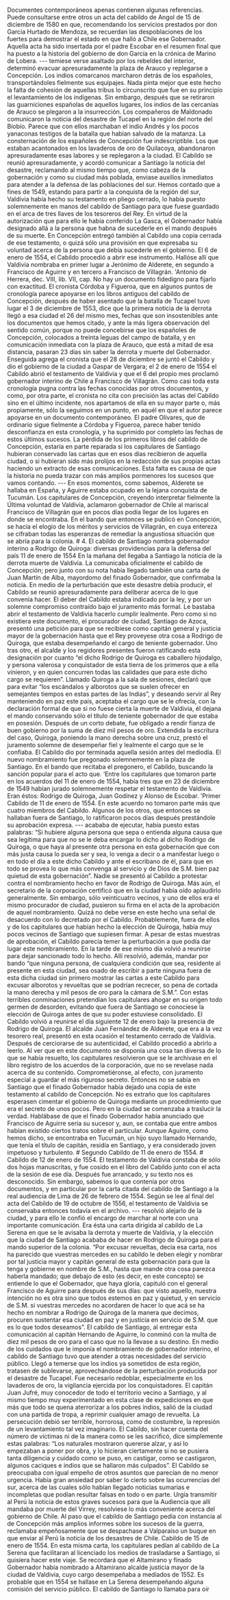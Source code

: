 Documentes contemporáneos apenas contienen algunas referencias. Puede consultarse entre otros un acta del cabildo de Angol de 15 de diciembre de 1580 en que, recomendando los servicios prestados por don García Hurtado de Mendoza, se recuerdan las despoblaciones de los fuertes para demostrar el estado en que halló a Chile ese Gobernador. Aquella acta ha sido insertada por el padre Escobar en el resumen final que ha puesto a la historia del gobierno de don García en la crónica de Marino de Lobera. --- temiese verse asaltado por los rebeldes del interior, determinó evacuar apresuradamente la plaza de Arauco y replegarse a Concepción. Los indios comarcanos marcharon detrás de los españoles, transportándoles fielmente sus equipajes. Nada pinta mejor que este hecho la falta de cohesión de aquellas tribus lo circunscrito que fue en su principio el levantamiento de los indígenas. Sin embargo, después que se retiraron las guarniciones españolas de aquellos lugares, los indios de las cercanías de Arauco se plegaron a la insurrección. Los compañeros de Maldonado comunicaron la noticia del desastre de Tucapel en la región del norte del Biobío. Parece que con ellos marchaban el indio Andrés y los pocos yanaconas testigos de la batalla que habían salvado de la matanza. La consternación de los españoles de Concepción fue indescriptible. Los que estaban acantonados en los lavaderos de oro de Quilacoya, abandonaron apresuradamente esas labores y se replegaron a la ciudad. El Cabildo se reunió apresuradamente, y acordó comunicar a Santiago la noticia del desastre, reclamando al mismo tiempo que, como cabeza de la gobernación y como su ciudad más poblada, enviase auxilios inmediatos para atender a la defensa de las poblaciones del sur. Hemos contado que a fines de 1549, estando para partir a la conquista de la región del sur, Valdivia había hecho su testamento en pliego cerrado, lo había puesto solemnemente en manos del cabildo de Santiago para que fuese guardado en el arca de tres llaves de los tesoreros del Rey. En virtud de la autorización que para ello le había conferido La Gasca, el Gobernador había designado allá a la persona que habna de sucederle en el mando después de su muerte. En Concepción entregó también al Cabildo una copia cerrada de ese testamento, o quizá sólo una provisión en que expresaba su voluntad acerca de la persona que debía sucederle en el gobierno. El 6 de enero de 1554, el Cabildo procedió a abrir ese instrumento. Hallóse allí que Valdivia nombraba en primer lugar a Jerónimo de Alderete, en segundo a Francisco de Aguirre y en tercero a Francisco de Villagrán. 'Antonio de Herrera, dec. VIII, lib. VII, cap. No hay un documento fidedigno para fijarlo con exactitud. El cronista Córdoba y Figueroa, que en algunos puntos de cronología parece apoyarse en los libros antiguos del cabildo de Concepción, después de haber asentado que la batalla de Tucapel tuvo lugar el 3 de diciembre de 1553, dice que la primera noticia de la derrota llegó a esa ciudad el 26 del mismo mes, fechas que son insostenibles ante los documentos que hemos citado, y ante la más ligera observación del sentido común, porque no puede concebirse que los españoles de Concepción, colocados a treinta leguas del campo de batalla, y en comunicación inmediata con la plaza de Arauco, que está a mitad de esa distancia, pasaran 23 días sin saber la derrota y muerte del Gobernador. Enseguida agrega el cronista que el 28 de diciembre se juntó el Cabildo y dio el gobierno de la ciudad a Gaspar de Vergara; el 2 de enero de 1554 el Cabildo abrió el testamento de Valdivia y que el 6 del propio mes proclamó gobernador interino de Chile a Francisco de Villagrán. Como casi toda esta cronología pugna contra las fechas conocidas por otros documentos, y como, por otra parte, el cronista no cita con precisión las actas del Cabildo sino en el último incidente, nos apartamos de ella en su mayor parte o, más propiamente, sólo la seguimos en un punto, en aquél en que el autor parece apoyarse en un documento contemporáneo. El padre Olivares, que de ordinario sigue fielmente a Córdoba y Figueroa, parece haber tenido desconfianza en esta cronología, y ha suprimido por completo las fechas de estos últimos sucesos. La pérdida de los primeros libros del cabildo de Concepción, estaría en parte reparada si los capitulares de Santiago hubieran conservado las cartas que en esos días recibieron de aquella ciudad, o si hubieran sido más prolijos en la redacción de sus propias actas haciendo un extracto de esas comunicaciones. Esta falta es causa de que la historia no pueda trazar con más amplios pormenores los sucesos que vamos contando. --- En esos momentos, como sabemos, Alderete se hallaba en España, y Aguirre estaba ocupado en la lejana conquista de Tucumán. Los capitulares de Concepción, creyendo interpretar fielmente la Última voluntad de Valdivia, aclamaron gobernador de Chile al mariscal Francisco de Villagrán que en pocos días podía llegar de los lugares en donde se encontraba. En el bando que entonces se publicó en Concepción, se hacía el elogio de los méritos y servicios de Villagrán, en cuya entereza se cifraban todas las esperanzas de remediar la angustiosa situación que se abría para la colonia. # 4. El cabildo de Santiago nombra gobernador interino a Rodrigo de Quiroga: diversas providencias para la defensa del país 11 de enero de 1554 En la mañana del llegaba a Santiago la noticia de la derrota muerte de Valdivia. La comunicaba oficialmente el cabildo de Concepción; pero junto con su nota había llegado también una carta de Juan Martín de Alba, mayordomo del finado Gobernador, que confirmaba la noticia. En medio de la perturbación que este desastre debía producir, el Cabildo se reunió apresuradamente para deliberar acerca de lo que convenía hacer. El deber del Cabildo estaba indicado por la ley, y por un solemne compromiso contraído bajo el juramento más formal. Le bastaba abrir el testamento de Valdivia hacerlo cumplir lealmente. Pero como si no existiera este documento, el procurador de ciudad, Santiago de Azoca, presentó una petición para que se recibiese como capitán general y justicia mayor de la gobernación hasta que el Rey proveyese otra cosa a Rodrigo de Quiroga, que estaba desempeñando el cargo de teniente gobernador. Uno tras otro, el alcalde y los regidores presentes fueron ratificando esta designación por cuanto “el dicho Rodrigo de Quiroga es caballero hijodalgo, y persona valerosa y conquistador de esta tierra de los primeros que a ella vinieron, y en quien concurren todas las calidades que para este dicho cargo se requieren”. Llamado Quiroga a la sala de sesiones, declaró que para evitar “los escándalos y alborotos que se suelen ofrecer en semejantes tiempos en estas partes de las Indias”, y deseando servir al Rey manteniendo en paz este país, aceptaba el cargo que se le ofrecía, con la declaración formal de que si no fuese cierta la muerte de Valdivia, él dejana el mando conservando sólo el título de teniente gobernador de que estaba en posesión. Después de un corto debate, fue obligado a rendir fianza de buen gobierno por la suma de diez mil pesos de oro. Extendida la escritura del caso, Quiroga, poniendo la mano derecha sobre una cruz, prestó el juramento solemne de desempeñar fiel y lealmente el cargo que se le confiaba. El Cabildo dio por terminada aquella sesión antes del mediodía. El nuevo nombramiento fue pregonado solemnemente en la plaza de Santiago. En el bando que recitaba el pregonero, el Cabildo, buscando la sanción popular para el acto que. ‘Entre los capitulares que tomaron parte en los acuerdos del 11 de enero de 1554, había tres que en 23 de diciembre de 1549 habían jurado solemnemente respetar el testamento de Valdivia. Eran éstos: Rodrigo de Quiroga, Juan Godínez y Alonso de Escobar. ’Primer Cabildo de 11 de enero de 1554. En este acuerdo no tomaron parte más que cuatro miembros del Cabildo. Algunos de los otros, que entonces se hallaban fuera de Santiago, lo ratificaron pocos días después prestándole su aprobación expresa. --- acababa de ejecutar, había puesto estas palabras: “Si hubiere alguna persona que sepa o entienda alguna causa que sea legítima para que no se le deba encargar lo dicho al dicho Rodrigo de Quiroga, o que haya al presente otra persona en esta gobernación que con más justa causa lo pueda ser y sea, lo venga a decir o a manifestar luego o en todo el día a este dicho Cabildo y ante el escribano de él, para que en todo se provea lo que más convenga al servicio y de Dios de S.M. bien paz quietud de esta gobernación”. Nadie se presentó al Cabildo a protestar contra el nombramiento hecho en favor de Rodrigo de Quiroga. Más aún, el secretario de la corporación certificó que en la ciudad había oído aplaudirlo generalmente. Sin embargo, sólo veinticuatro vecinos, y uno de ellos era el mismo procurador de ciudad, pusieron su firma en el acta de la aprobación de aquel nombramiento. Quizá no debe verse en este hecho una señal de desacuerdo con lo decretado por el Cabildo. Probablemente, fuera de ellos y de los capitulares que habían hecho la elección de Quiroga, había muy pocos vecinos de Santiago que supiesen firmar. A pesar de estas muestras de aprobación, el Cabildo parecía temer la perturbación a que podía dar lugar este nombramiento. En la tarde de ese mismo día volvió a reunirse para dejar sancionado todo lo hecho. Allí resolvió, además, mandar por bando “que ninguna persona, de cualquiera condición que sea, residente al presente en esta ciudad, sea osado de escribir a parte ninguna fuera de esta dicha ciudad sin primero mostrar las cartas a este Cabildo para excusar alborotos y revueltas que se podrían recrecer, so pena de cortada la mano derecha y mil pesos de oro para la cámara de S.M.”. Con estas terribles conminaciones pretendían los capitulares ahogar en su origen todo germen de desorden, evitando que fuera de Santiago se conociese la elección de Quiroga antes de que su poder estuviese consolidado. El Cabildo volvió a reunirse el día siguiente 12 de enero bajo la presencia de Rodrigo de Quiroga. El alcalde Juan Fernández de Alderete, que era a la vez tesorero real, presentó en esta ocasión el testamento cerrado de Valdivia. Después de cerciorarse de su autenticidad, el Cabildo procedió a abrirlo a leerlo. Al ver que en este documento se disponía una cosa tan diversa de lo que se había resuelto, los capitulares resolvieron que se le archivase en el libro registro de los acuerdos de la corporación, que no se revelase nada acerca de su contenido. Comprometiéronse, al efecto, con juramento especial a guardar el más riguroso secreto. Entonces no se sabía en Santiago que el finado Gobernador había dejado una copia de este testamento al cabildo de Concepción. No es extraño que los capitulares esperasen cimentar el gobierno de Quiroga mediante un procedimiento que era el secreto de unos pocos. Pero en la ciudad se comenzaba a traslucir la verdad. Hablábase de que el finado Gobernador había anunciado que Francisco de Aguirre sería su sucesor y, aun, se contaba que entre ambos habían existido ciertos tratos sobre el particular. Aunque Aguirre, como hemos dicho, se encontraba en Tucumán, un hijo suyo llamado Hernando, que tenía el título de capitán, residía en Santiago, y era considerado joven impetuoso y turbulento. # Segundo Cabildo de 11 de enero de 1554. # Cabildo de 12 de enero de 1554. El testamento de Valdivia constaba de sólo dos hojas manuscritas, y fue cosido en el libro del Cabildo junto con el acta de la sesión de ese día. Después fue arrancado, y su texto nos es desconocido. Sin embargo, sabemos lo que contenía por otros documentos, y en particular por la carta citada del cabildo de Santiago a la real audiencia de Lima de 26 de febrero de 1554. Según se lee al final del acta del Cabildo de 19 de octubre de 1556, el testamento de Valdivia se conservaba entonces todavía en el archivo. --- resolvió alejarlo de la ciudad, y para ello le confió el encargo de marchar al norte con una importante comunicación. Era ésta una carta dirigida al cabildo de La Serena en que se le avisaba la derrota y muerte de Valdivia, y la elección que la ciudad de Santiago acababa de hacer en Rodrigo de Quiroga para el mando superior de la colonia. “Por excusar revueltas, decía esa carta, nos ha parecido que vuestras mercedes en su cabildo le deben elegir y nombrar por tal justicia mayor y capitán general de esta gobernación para que la tenga y gobierne en nombre de S.M., hasta que mande otra cosa parezca haberla mandado; que debajo de esto (es decir, en este concepto) se entiende lo que el Gobernador, que haya gloria, capituló con el general Francisco de Aguirre para después de sus días: que visto aquello, nuestra intención no es otra sino que todos estemos en paz y quietud, y en servicio de S.M. si vuestras mercedes no acordaren de hacer lo que acá se ha hecho en nombrar a Rodrigo de Quiroga de la manera que decimos, procuren sustentar esa ciudad en paz y en justicia en servicio de S.M. que es lo que todos deseamos”. El cabildo de Santiago, al entregar esta comunicación al capitán Hernando de Aguirre, lo conminó con la multa de diez mil pesos de oro para el caso que no la llevase a su destino. En medio de los cuidados que le imponía el nombramiento de gobernador interino, el cabildo de Santiago tuvo que atender a otras necesidades del servicio público. Llegó a temerse que los indios ya sometidos de esta región, tratasen de sublevarse, aprovechándose de la perturbación producida por el desastre de Tucapel. Fue necesario redoblar, especialmente en los lavaderos de oro, la vigilancia ejercida por los conquistadores. El capitán Juan Jufré, muy conocedor de todo el territorio vecino a Santiago, y al mismo tiempo muy experimentado en esta clase de expediciones en que más que todo se quena aterrorizar a los pobres indios, salió de la ciudad con una partida de tropa, a reprimir cualquier amago de revuelta. La persecución debió ser terrible, horrorosa, como de costumbre, la represión de un levantamiento tal vez imaginario. El Cabildo, sin hacer cuenta del número de víctimas ni de la manera como se les sacrificó, dice simplemente estas palabras: “Los naturales mostraron quererse alzar, y así lo empezaban a poner por obra, y lo hicieran ciertamente si no se pusiera tanta diligencia y cuidado como se puso, en castigar, como se castigaron, algunos caciques e indios que se hallaron más culpados”. El Cabildo se preocupaba con igual empeño de otros asuntos que parecían de no menor urgencia. Había gran ansiedad por saber lo cierto sobre las ocurrencias del sur, acerca de las cuales sólo habían llegado noticias sumarias e incompletas que podían resultar falsas en todo o en parte. Urgía transmitir al Perú la noticia de estos graves sucesos para que la Audiencia que allí mandaba por muerte del Virrey, resolviese lo más conveniente acerca del gobierno de Chile. Al paso que el cabildo de Santiago pedía con instancia al de Concepción más amplios informes sobre los sucesos de la guerra, reclamaba empeñosamente que se despachase a Valparaíso un buque en que enviar al Perú la noticia de los desastres de Chile. Cabildo de 15 de enero de 1554. En esta misma carta, los capitulares pedían al cabildo de La Serena que facilitaran al licenciado los medios de trasladarse a Santiago, si quisiera hacer este viaje. Se recordará que el Altamirano y finado Gobernador había nombrado a Altamirano alcalde justicia mayor de la ciudad de Valdivia, cuyo cargo desempeñaba a mediados de 1552. Es probable que en 1554 se hallase en La Serena desempeñando alguna comisión del servicio público. El cabildo de Santiago lo llamaba para oír